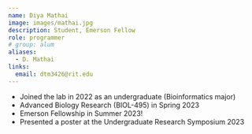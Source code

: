 ```yaml
---
name: Diya Mathai
image: images/mathai.jpg
description: Student, Emerson Fellow
role: programmer
# group: alum
aliases:
  - D. Mathai
links:
  email: dtm3426@rit.edu
---
```


- Joined the lab in 2022 as an undergraduate (Bioinformatics major)
- Advanced Biology Research (BIOL-495) in Spring 2023
- Emerson Fellowship in Summer 2023!
- Presented a poster at the Undergraduate Research Symposium 2023
